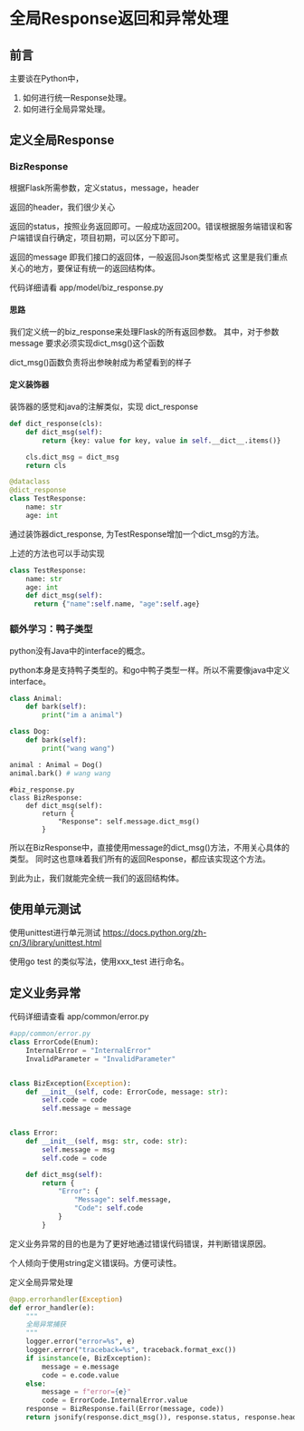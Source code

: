 # 全局Response返回和异常处理

## 前言
主要谈在Python中，
1. 如何进行统一Response处理。
2. 如何进行全局异常处理。

## 定义全局Response
### BizResponse
根据Flask所需参数，定义status，message，header

返回的header，我们很少关心

返回的status，按照业务返回即可。一般成功返回200。错误根据服务端错误和客户端错误自行确定，项目初期，可以区分下即可。

返回的message 即我们接口的返回体，一般返回Json类型格式
这里是我们重点关心的地方，要保证有统一的返回结构体。

代码详细请看
app/model/biz_response.py

#### 思路
我们定义统一的biz_response来处理Flask的所有返回参数。
其中，对于参数message 要求必须实现dict_msg()这个函数

dict_msg()函数负责将出参映射成为希望看到的样子

#### 定义装饰器
装饰器的感觉和java的注解类似，实现 dict_response
```python
def dict_response(cls):
    def dict_msg(self):
        return {key: value for key, value in self.__dict__.items()}

    cls.dict_msg = dict_msg
    return cls

@dataclass
@dict_response
class TestResponse:
    name: str
    age: int
```
通过装饰器dict_response, 为TestResponse增加一个dict_msg的方法。

上述的方法也可以手动实现
```python
class TestResponse:
    name: str
    age: int
    def dict_msg(self):
      return {"name":self.name, "age":self.age}

```

### 额外学习：鸭子类型
python没有Java中的interface的概念。

python本身是支持鸭子类型的。和go中鸭子类型一样。所以不需要像java中定义interface。
```python
class Animal:
    def bark(self):
        print("im a animal")

class Dog:
    def bark(self):
        print("wang wang")

animal : Animal = Dog()
animal.bark() # wang wang
```

```python3
#biz_response.py
class BizResponse:
    def dict_msg(self):
        return {
            "Response": self.message.dict_msg()
        }
```
所以在BizResponse中，直接使用message的dict_msg()方法，不用关心具体的类型。
同时这也意味着我们所有的返回Response，都应该实现这个方法。

到此为止，我们就能完全统一我们的返回结构体。


## 使用单元测试
使用unittest进行单元测试
https://docs.python.org/zh-cn/3/library/unittest.html


使用go test 的类似写法，使用xxx_test 进行命名。

## 定义业务异常
代码详细请查看 app/common/error.py
```python
#app/common/error.py
class ErrorCode(Enum):
    InternalError = "InternalError"
    InvalidParameter = "InvalidParameter"


class BizException(Exception):
    def __init__(self, code: ErrorCode, message: str):
        self.code = code
        self.message = message


class Error:
    def __init__(self, msg: str, code: str):
        self.message = msg
        self.code = code

    def dict_msg(self):
        return {
            "Error": {
                "Message": self.message,
                "Code": self.code
            }
        }

```
定义业务异常的目的也是为了更好地通过错误代码错误，并判断错误原因。

个人倾向于使用string定义错误码。方便可读性。

定义全局异常处理
```python
@app.errorhandler(Exception)
def error_handler(e):
    """
    全局异常捕获
    """
    logger.error("error=%s", e)
    logger.error("traceback=%s", traceback.format_exc())
    if isinstance(e, BizException):
        message = e.message
        code = e.code.value
    else:
        message = f"error={e}"
        code = ErrorCode.InternalError.value
    response = BizResponse.fail(Error(message, code))
    return jsonify(response.dict_msg()), response.status, response.header


```